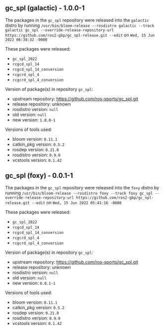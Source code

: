 ## gc_spl (galactic) - 1.0.0-1

The packages in the `gc_spl` repository were released into the `galactic` distro by running `/usr/bin/bloom-release --rosdistro galactic --track galactic gc_spl --override-release-repository-url https://github.com/ros2-gbp/gc_spl-release.git --edit` on `Wed, 15 Jun 2022 06:38:32 -0000`

These packages were released:
- `gc_spl_2022`
- `rcgcd_spl_14`
- `rcgcd_spl_14_conversion`
- `rcgcrd_spl_4`
- `rcgcrd_spl_4_conversion`

Version of package(s) in repository `gc_spl`:

- upstream repository: https://github.com/ros-sports/gc_spl.git
- release repository: unknown
- rosdistro version: `null`
- old version: `null`
- new version: `1.0.0-1`

Versions of tools used:

- bloom version: `0.11.1`
- catkin_pkg version: `0.5.2`
- rosdep version: `0.21.0`
- rosdistro version: `0.9.0`
- vcstools version: `0.1.42`


## gc_spl (foxy) - 0.0.1-1

The packages in the `gc_spl` repository were released into the `foxy` distro by running `/usr/bin/bloom-release --rosdistro foxy --track foxy gc_spl --override-release-repository-url https://github.com/ros2-gbp/gc_spl-release.git --edit` on `Wed, 15 Jun 2022 05:41:16 -0000`

These packages were released:
- `gc_spl_2022`
- `rcgcd_spl_14`
- `rcgcd_spl_14_conversion`
- `rcgcrd_spl_4`
- `rcgcrd_spl_4_conversion`

Version of package(s) in repository `gc_spl`:

- upstream repository: https://github.com/ros-sports/gc_spl.git
- release repository: unknown
- rosdistro version: `null`
- old version: `null`
- new version: `0.0.1-1`

Versions of tools used:

- bloom version: `0.11.1`
- catkin_pkg version: `0.5.2`
- rosdep version: `0.21.0`
- rosdistro version: `0.9.0`
- vcstools version: `0.1.42`


